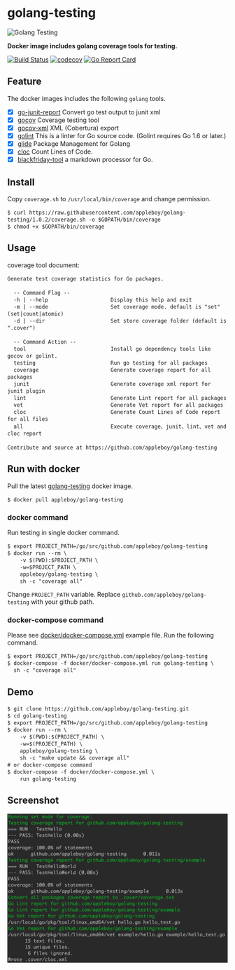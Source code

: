 # golang-testing

![Golang Testing](https://farm2.staticflickr.com/1622/24407557644_36087ca6de.jpg)

**Docker image includes golang coverage tools for testing.**

[![Build Status](https://travis-ci.org/appleboy/golang-testing.svg?branch=master)](https://travis-ci.org/appleboy/golang-testing) [![codecov](https://codecov.io/gh/appleboy/golang-testing/branch/master/graph/badge.svg)](https://codecov.io/gh/appleboy/golang-testing) [![Go Report Card](https://goreportcard.com/badge/github.com/appleboy/golang-testing)](https://goreportcard.com/report/github.com/appleboy/golang-testing)

## Feature

The docker images includes the following `golang` tools.

* [x] [go-junit-report](https://github.com/jstemmer/go-junit-report) Convert go test output to junit xml
* [x] [gocov](https://github.com/axw/gocov/gocov) Coverage testing tool
* [x] [gocov-xml](https://github.com/AlekSi/gocov-xml) XML (Cobertura) export
* [x] [golint](https://github.com/golang/lint/golint) This is a linter for Go source code. (Golint requires Go 1.6 or later.)
* [x] [glide](https://github.com/Masterminds/glide) Package Management for Golang
* [x] [cloc](https://github.com/AlDanial/cloc) Count Lines of Code.
* [x] [blackfriday-tool](https://github.com/russross/blackfriday-tool) a markdown processor for Go.

## Install

Copy `coverage.sh` to `/usr/local/bin/coverage` and change permission.

```
$ curl https://raw.githubusercontent.com/appleboy/golang-testing/1.0.2/coverage.sh -o $GOPATH/bin/coverage
$ chmod +x $GOPATH/bin/coverage
```

## Usage

coverage tool document:

```
Generate test coverage statistics for Go packages.

  -- Command Flag --
  -h | --help                    Display this help and exit
  -m | --mode                    Set coverage mode. default is "set" (set|count|atomic)
  -d | --dir                     Set store coverage folder (default is ".cover")

  -- Command Action --
  tool                           Install go dependency tools like gocov or golint.
  testing                        Run go testing for all packages
  coverage                       Generate coverage report for all packages
  junit                          Generate coverage xml report for junit plugin
  lint                           Generate Lint report for all packages
  vet                            Generate Vet report for all packages
  cloc                           Generate Count Lines of Code report for all files
  all                            Execute coverage、junit、lint、vet and cloc report

Contribute and source at https://github.com/appleboy/golang-testing
```

## Run with docker

Pull the latest [golang-testing](https://hub.docker.com/r/appleboy/golang-testing/) docker image.

```
$ docker pull appleboy/golang-testing
```

### docker command

Run testing in single docker command.

```
$ export PROJECT_PATH=/go/src/github.com/appleboy/golang-testing
$ docker run --rm \
    -v $(PWD):$PROJECT_PATH \
    -w=$PROJECT_PATH \
    appleboy/golang-testing \
    sh -c "coverage all"
```

Change `PROJECT_PATH` variable. Replace `github.com/appleboy/golang-testing` with your github path.

### docker-compose command

Please see [docker/docker-compose.yml](./docker/docker-compose.yml) example file. Run the following command.

```
$ export PROJECT_PATH=/go/src/github.com/appleboy/golang-testing
$ docker-compose -f docker/docker-compose.yml run golang-testing \
  sh -c "coverage all"
```

## Demo

```
$ git clone https://github.com/appleboy/golang-testing.git
$ cd golang-testing
$ export PROJECT_PATH=/go/src/github.com/appleboy/golang-testing
$ docker run --rm \
    -v $(PWD):$(PROJECT_PATH) \
    -w=$(PROJECT_PATH) \
    appleboy/golang-testing \
    sh -c "make update && coverage all"
# or docker-compose command
$ docker-compose -f docker/docker-compose.yml \
    run golang-testing
```

## Screenshot

![Testing](./screenshot/screen.png)
